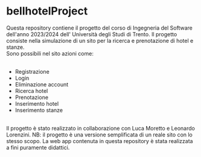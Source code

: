 <h1>bellhotelProject</h1>
Questa repository contiene il progetto del corso di Ingegneria del Software dell'anno 2023/2024 dell' Università degli Studi di Trento.
Il progetto consiste nella simulazione di un sito per la ricerca e prenotazione di hotel e stanze.</br>
Sono possibili nel sito azioni come:
</br></br> 
<ul>
  <li>Registrazione</li>
  <li>Login</li>
  <li>Eliminazione account</li>
  <li>Ricerca hotel</li>
  <li>Prenotazione</li>
  <li>Inserimento hotel</li>
  <li>Inserimento stanze</li>
</ul>
</br>
Il progetto è stato realizzato in collaborazione con Luca Moretto e Leonardo Lorenzini.
NB: il progetto è una versione semplificata di un reale sito con lo stesso scopo. La web app contenuta in questa repository è stata realizzata a fini puramente didattici.

